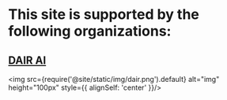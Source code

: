 # This site is supported by the following organizations:

## [DAIR AI](https://dair.ai/)

<img src={require('@site/static/img/dair.png').default} alt="img" height="100px" style={{ alignSelf: 'center' }}/>